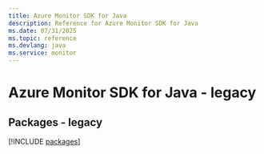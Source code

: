 ```yaml
---
title: Azure Monitor SDK for Java
description: Reference for Azure Monitor SDK for Java
ms.date: 07/31/2025
ms.topic: reference
ms.devlang: java
ms.service: monitor
---
```

# Azure Monitor SDK for Java - legacy
## Packages - legacy
[!INCLUDE [packages](monitor-index.md)]